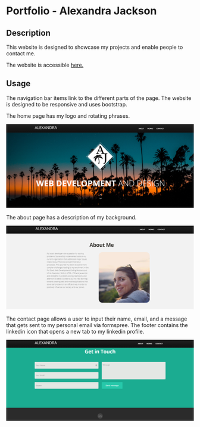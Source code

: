 # Portfolio - Alexandra Jackson

## Description

This website is designed to showcase my projects and enable people to contact me.

The website is accessible [here.](https://alexandramj92.github.io/Portfolio/)


## Usage

The navigation bar items link to the different parts of the page. 
The website is designed to be responsive and uses bootstrap. 

The home page has my logo and rotating phrases.

![Home Page](img/Main.PNG)

The about page has a description of my background.

![About Page](img/about.PNG)

The contact page allows a user to input their name, email, and a message that gets sent to my personal email via formspree. The footer contains the linkedin icon that opens a new tab to my linkedin profile.

![Contact](img/contact.PNG)




